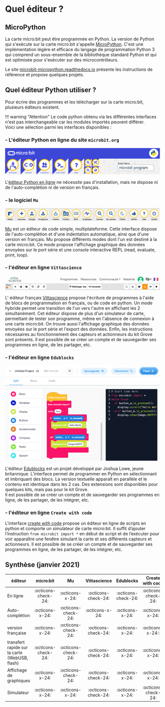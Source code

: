 # Quel éditeur ?

## MicroPython
La carte micro:bit peut être programmée en Python. La version de Python qui s'exécute sur la carte micro:bit s'appelle [MicroPython](http://micropython.org/). C'est une implémentation légère et efficace du langage de programmation Python 3 qui comprend un sous-ensemble de la bibliothèque standard Python et qui est optimisée pour s'exécuter sur des microcontrôleurs.

Le site [microbit-micropython.readthedocs.io](https://microbit-micropython.readthedocs.io/en/v2-docs/index.html) présente les instructions de référence et propose quelques projets.  

## Quel éditeur Python utiliser ?

Pour écrire des programmes et les télécharger sur la carte micro:bit, plusieurs éditeurs existent.

!!! warning "Attention"
    Le code python obtenu via les différentes interfaces n'est pas interchangeable car les modules importés peuvent différer.  
Voici une sélection parmi les interfaces disponibles :  

### - L'éditeur Python en ligne du site `microbit.org`  

![](../images/python-microbit.png)

L'[éditeur Python en ligne](https://python.microbit.org/v/2) ne nécessite pas d'installation, mais ne dispose ni de l'auto-complétion ni de version en français.

### - le logiciel `Mu`

![](../images/icones_mu/bandeau.png)  

[Mu](https://codewith.mu/) est un éditeur de code simple, multiplateforme. Cette interface dispose de l'auto-complétion et d'une indentation automatique, ainsi que d'une version en français.
Mu propose différents modes dont l'un est destiné à la carte micro:bit. Ce mode propose l'affichage graphique des données envoyées sur le port série et une console interactive REPL (read, evaluate, print, loop).

### - l'éditeur en ligne `Vittascience`  

![](../images/vittascience.png)  

L' éditeur français [Vittascience](https://fr.vittascience.com/microbit/?mode=mixed) propose l'écriture de programmes à l'aide de blocs de programmation en français, ou de code en python. Un mode hybride permet une transition de l'un vers l'autre en affichant les 2 simultanément.
Cet éditeur dispose de plus d'un simulateur de carte, permettant de tester son programme, même en l'absence de connexion à une carte micro:bit. On trouve aussi l'affichage graphique des données envoyées sur le port série et l'export des données. Enfin, les instructions nécessaires au fonctionnement des capteurs et actionneurs du kit Grove sont présents.
Il est possible de se créer un compte et de sauvegarder ses programmes en ligne, de les partager, etc.


### - l'éditeur en ligne `Edublocks`

![](../images/edublocks.png)

L'éditeur [Edublocks](https://app.edublocks.org/#Python) est un projet développé par Joshua Lowe, jeune britannique. L’interface permet de programmer en Python en sélectionnant et imbriquant des blocs. La version textuelle apparaît en parallèle et le contenu est identique dans les 2 cas. Des extensions sont disponibles pour quelques kits, mais pas pour le kit Grove.  
Il est possible de se créer un compte et de sauvegarder ses programmes en ligne, de les partager, de les intégrer, etc.

### - l'éditeur en ligne `Create with code`

L'interface [create with code](https://create.withcode.uk) propose un éditeur en ligne de scripts en python et comporte un simulateur de carte micro:bit.
Il suffit d’ajouter l’instruction `from microbit import *` en début de script et de l’exécuter pour voir apparaître une fenêtre simulant la carte et ses différents capteurs et actionneurs.
Il est possible de se créer un compte et de sauvegarder ses programmes en ligne, de les partager, de les intégrer, etc.


## Synthèse (janvier 2021)

|éditeur|micro:bit|Mu|Vittascience|Edublocks|Create with code|
| ---| :---: | :---: | :---: | :---: | :---: |
|En ligne|:octicons-check-24:|:octicons-x-24:|:octicons-check-24:|:octicons-check-24:|:octicons-check-24:|
|Auto-complétion|:octicons-x-24:|:octicons-check-24:|:octicons-x-24:|:octicons-x-24:|:octicons-x-24:|
|version française|:octicons-x-24:|:octicons-check-24:|:octicons-check-24:|:octicons-x-24:|:octicons-x-24::|
|transfert rapide sur la carte (WebUSB, flash)|:octicons-check-24:|:octicons-check-24:|:octicons-check-24:|:octicons-x-24:|:octicons-x-24:|
|Affichage de graphiques|:octicons-x-24:|:octicons-check-24:|:octicons-check-24:|:octicons-x-24:|:octicons-x-24:|
|Simulateur|:octicons-x-24:|:octicons-x-24:|:octicons-check-24:|:octicons-x-24:|:octicons-check-24:|
